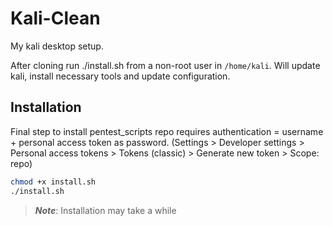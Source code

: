 # Kali-Clean

My kali desktop setup.

After cloning run ./install.sh from a non-root user in `/home/kali`. Will update kali, install necessary tools and update configuration.

## Installation

Final step to install pentest_scripts repo requires authentication = username + personal access token as password.
(Settings > Developer settings > Personal access tokens > Tokens (classic) > Generate new token > Scope: repo)

``` sh
chmod +x install.sh
./install.sh
```

>***Note***: Installation may take a while
